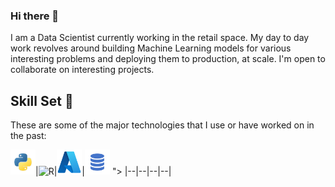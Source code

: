 ### Hi there 👋

I am a Data Scientist currently working in the retail space. My day to day work revolves around building Machine Learning models for various interesting problems and deploying them to production, at scale. I'm open to collaborate on interesting projects.

## Skill Set :muscle:

These are some of the major technologies that I use or have worked on in the past:

<img title="Python" alt="Python" width="40px" src="https://raw.githubusercontent.com/github/explore/master/topics/python/python.png" />|<img title="R" alt="R" width="40px" src="https://upload.wikimedia.org/wikipedia/commons/c/c1/Rlogo.png">|<img title="Azure" alt="Azure" width="40px" src="https://raw.githubusercontent.com/github/explore/main/topics/azure/azure.png">|<img title="SQL" alt="SQL" width="40px" src="https://raw.githubusercontent.com/github/explore/master/topics/sql/sql.png">
">
|--|--|--|--|



<!--
**erocoar/erocoar** is a ✨ _special_ ✨ repository because its `README.md` (this file) appears on your GitHub profile.

Here are some ideas to get you started:

- 🔭 I’m currently working on ...
- 🌱 I’m currently learning ...
- 👯 I’m looking to collaborate on ...
- 🤔 I’m looking for help with ...
- 💬 Ask me about ...
- 📫 How to reach me: ...
- 😄 Pronouns: ...
- ⚡ Fun fact: ...
-->
